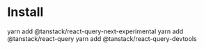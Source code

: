 # Install

yarn add @tanstack/react-query-next-experimental
yarn add @tanstack/react-query
yarn add @tanstack/react-query-devtools
